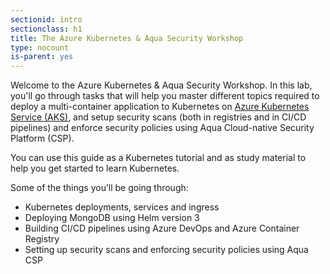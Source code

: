 ```yaml
---
sectionid: intro
sectionclass: h1
title: The Azure Kubernetes & Aqua Security Workshop
type: nocount
is-parent: yes
---
```


Welcome to the Azure Kubernetes & Aqua Security Workshop. In this lab, you'll go through tasks that will help you master different topics required to deploy a multi-container application to Kubernetes on [Azure Kubernetes Service (AKS)](https://azure.microsoft.com/en-us/services/kubernetes-service/), and setup security scans (both in registries and in CI/CD pipelines) and enforce security policies using Aqua Cloud-native Security Platform (CSP). 

You can use this guide as a Kubernetes tutorial and as study material to help you get started to learn Kubernetes.

Some of the things you’ll be going through:

- Kubernetes deployments, services and ingress
- Deploying MongoDB using Helm version 3
- Building CI/CD pipelines using Azure DevOps and Azure Container Registry
- Setting up security scans and enforcing security policies using Aqua CSP
